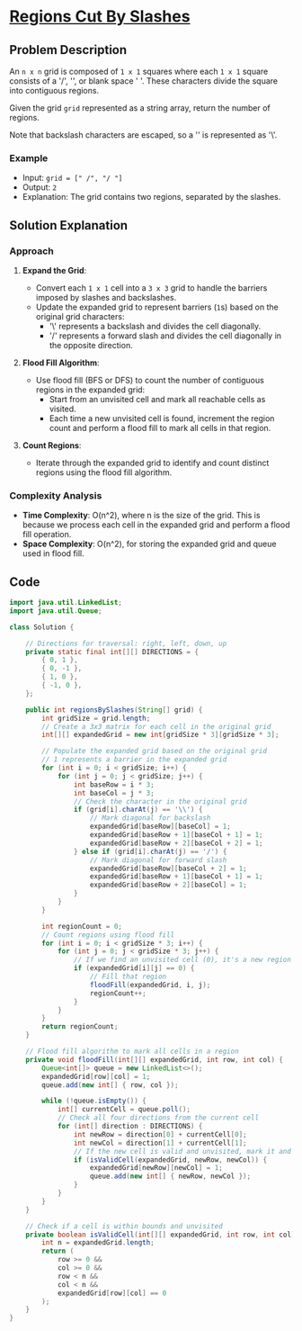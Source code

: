 # [Regions Cut By Slashes](https://leetcode.com/problems/regions-cut-by-slashes/description/?envType=daily-question&envId=2024-08-10)

## Problem Description
An `n x n` grid is composed of `1 x 1` squares where each `1 x 1` square consists of a '/', '\', or blank space ' '. These characters divide the square into contiguous regions.

Given the grid `grid` represented as a string array, return the number of regions.

Note that backslash characters are escaped, so a '\' is represented as '\\'.

### Example
- Input: `grid = [" /", "/ "]`
- Output: `2`
- Explanation: The grid contains two regions, separated by the slashes.

## Solution Explanation

### Approach
1. **Expand the Grid**:
   - Convert each `1 x 1` cell into a `3 x 3` grid to handle the barriers imposed by slashes and backslashes.
   - Update the expanded grid to represent barriers (`1`s) based on the original grid characters:
     - '\\' represents a backslash and divides the cell diagonally.
     - '/' represents a forward slash and divides the cell diagonally in the opposite direction.

2. **Flood Fill Algorithm**:
   - Use flood fill (BFS or DFS) to count the number of contiguous regions in the expanded grid:
     - Start from an unvisited cell and mark all reachable cells as visited.
     - Each time a new unvisited cell is found, increment the region count and perform a flood fill to mark all cells in that region.

3. **Count Regions**:
   - Iterate through the expanded grid to identify and count distinct regions using the flood fill algorithm.

### Complexity Analysis
- **Time Complexity**: O(n^2), where n is the size of the grid. This is because we process each cell in the expanded grid and perform a flood fill operation.
- **Space Complexity**: O(n^2), for storing the expanded grid and queue used in flood fill.

## Code
```java
import java.util.LinkedList;
import java.util.Queue;

class Solution {

    // Directions for traversal: right, left, down, up
    private static final int[][] DIRECTIONS = {
        { 0, 1 },
        { 0, -1 },
        { 1, 0 },
        { -1, 0 },
    };

    public int regionsBySlashes(String[] grid) {
        int gridSize = grid.length;
        // Create a 3x3 matrix for each cell in the original grid
        int[][] expandedGrid = new int[gridSize * 3][gridSize * 3];

        // Populate the expanded grid based on the original grid
        // 1 represents a barrier in the expanded grid
        for (int i = 0; i < gridSize; i++) {
            for (int j = 0; j < gridSize; j++) {
                int baseRow = i * 3;
                int baseCol = j * 3;
                // Check the character in the original grid
                if (grid[i].charAt(j) == '\\') {
                    // Mark diagonal for backslash
                    expandedGrid[baseRow][baseCol] = 1;
                    expandedGrid[baseRow + 1][baseCol + 1] = 1;
                    expandedGrid[baseRow + 2][baseCol + 2] = 1;
                } else if (grid[i].charAt(j) == '/') {
                    // Mark diagonal for forward slash
                    expandedGrid[baseRow][baseCol + 2] = 1;
                    expandedGrid[baseRow + 1][baseCol + 1] = 1;
                    expandedGrid[baseRow + 2][baseCol] = 1;
                }
            }
        }

        int regionCount = 0;
        // Count regions using flood fill
        for (int i = 0; i < gridSize * 3; i++) {
            for (int j = 0; j < gridSize * 3; j++) {
                // If we find an unvisited cell (0), it's a new region
                if (expandedGrid[i][j] == 0) {
                    // Fill that region
                    floodFill(expandedGrid, i, j);
                    regionCount++;
                }
            }
        }
        return regionCount;
    }

    // Flood fill algorithm to mark all cells in a region
    private void floodFill(int[][] expandedGrid, int row, int col) {
        Queue<int[]> queue = new LinkedList<>();
        expandedGrid[row][col] = 1;
        queue.add(new int[] { row, col });

        while (!queue.isEmpty()) {
            int[] currentCell = queue.poll();
            // Check all four directions from the current cell
            for (int[] direction : DIRECTIONS) {
                int newRow = direction[0] + currentCell[0];
                int newCol = direction[1] + currentCell[1];
                // If the new cell is valid and unvisited, mark it and add to queue
                if (isValidCell(expandedGrid, newRow, newCol)) {
                    expandedGrid[newRow][newCol] = 1;
                    queue.add(new int[] { newRow, newCol });
                }
            }
        }
    }

    // Check if a cell is within bounds and unvisited
    private boolean isValidCell(int[][] expandedGrid, int row, int col) {
        int n = expandedGrid.length;
        return (
            row >= 0 &&
            col >= 0 &&
            row < n &&
            col < n &&
            expandedGrid[row][col] == 0
        );
    }
}
